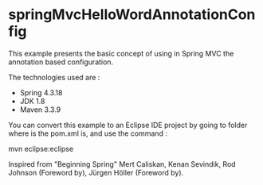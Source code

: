 # springMvcHelloWordAnnotationConfig
This example presents the basic concept of using in Spring MVC the annotation based configuration.

The technologies used are :
 - Spring 4.3.18
 - JDK 1.8
 - Maven 3.3.9

You can convert this example to an Eclipse IDE project by going to folder where is the pom.xml is, and use the command :

mvn eclipse:eclipse

Inspired from "Beginning Spring" Mert Caliskan, Kenan Sevindik, Rod Johnson (Foreword by), Jürgen Höller (Foreword by).